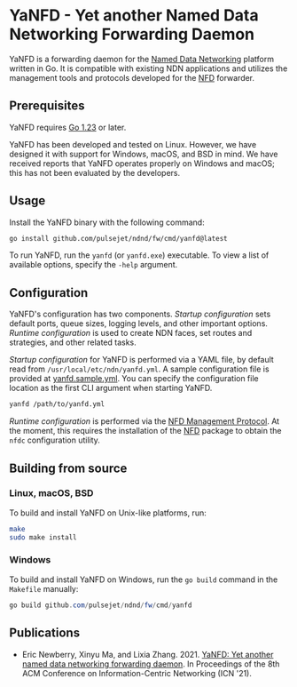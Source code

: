 # YaNFD - Yet another Named Data Networking Forwarding Daemon

YaNFD is a forwarding daemon for the [Named Data Networking](https://named-data.net) platform written in Go.
It is compatible with existing NDN applications and utilizes the management tools and protocols developed for the [NFD](https://github.com/named-data/NFD) forwarder.

## Prerequisites

YaNFD requires [Go 1.23](https://go.dev/doc/install) or later.

YaNFD has been developed and tested on Linux.
However, we have designed it with support for Windows, macOS, and BSD in mind.
We have received reports that YaNFD operates properly on Windows and macOS; this has not been evaluated by the developers.

## Usage

Install the YaNFD binary with the following command:

```bash
go install github.com/pulsejet/ndnd/fw/cmd/yanfd@latest
```

To run YaNFD, run the `yanfd` (or `yanfd.exe`) executable.
To view a list of available options, specify the `-help` argument.

## Configuration

YaNFD's configuration has two components.
*Startup configuration* sets default ports, queue sizes, logging levels, and other important options.
*Runtime configuration* is used to create NDN faces, set routes and strategies, and other related tasks.

*Startup configuration* for YaNFD is performed via a YAML file, by default read from `/usr/local/etc/ndn/yanfd.yml`.
A sample configuration file is provided at [yanfd.sample.yml](yanfd.sample.yml).
You can specify the configuration file location as the first CLI argument when starting YaNFD.

```bash
yanfd /path/to/yanfd.yml
```

*Runtime configuration* is performed via the [NFD Management Protocol](https://redmine.named-data.net/projects/nfd/wiki/Management).
At the moment, this requires the installation of the [NFD](https://github.com/named-data/NFD) package to obtain the `nfdc` configuration utility.

## Building from source

### Linux, macOS, BSD

To build and install YaNFD on Unix-like platforms, run:

```bash
make
sudo make install
```

### Windows

To build and install YaNFD on Windows, run the `go build` command in the `Makefile` manually:

```powershell
go build github.com/pulsejet/ndnd/fw/cmd/yanfd
```

## Publications

- Eric Newberry, Xinyu Ma, and Lixia Zhang. 2021. [YaNFD: Yet another named data networking forwarding daemon](https://dl.acm.org/doi/10.1145/3460417.3482969). In Proceedings of the 8th ACM Conference on Information-Centric Networking (ICN '21).
